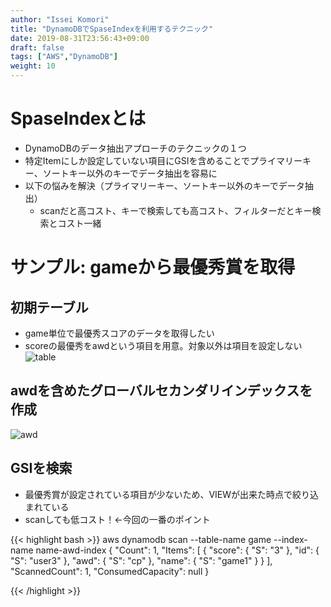 ```yaml
---
author: "Issei Komori"
title: "DynamoDBでSpaseIndexを利用するテクニック"
date: 2019-08-31T23:56:43+09:00
draft: false
tags: ["AWS","DynamoDB"]
weight: 10
---
```


# SpaseIndexとは
- DynamoDBのデータ抽出アプローチのテクニックの１つ
- 特定Itemにしか設定していない項目にGSIを含めることでプライマリーキー、ソートキー以外のキーでデータ抽出を容易に
- 以下の悩みを解決（プライマリーキー、ソートキー以外のキーでデータ抽出）
  - scanだと高コスト、キーで検索しても高コスト、フィルターだとキー検索とコスト一緒

# サンプル: gameから最優秀賞を取得
## 初期テーブル
- game単位で最優秀スコアのデータを取得したい
- scoreの最優秀をawdという項目を用意。対象以外は項目を設定しない
![table](/posts/2019-08-31/table.png)

## awdを含めたグローバルセカンダリインデックスを作成

![awd](/posts/2019-08-31/gs.png)

## GSIを検索
- 最優秀賞が設定されている項目が少ないため、VIEWが出来た時点で絞り込まれている
- scanしても低コスト！←今回の一番のポイント

{{< highlight bash >}}
aws dynamodb scan --table-name game --index-name name-awd-index
{
    "Count": 1, 
    "Items": [
        {
            "score": {
                "S": "3"
            }, 
            "id": {
                "S": "user3"
            }, 
            "awd": {
                "S": "cp"
            }, 
            "name": {
                "S": "game1"
            }
        }
    ], 
    "ScannedCount": 1, 
    "ConsumedCapacity": null
}

{{< /highlight >}}

